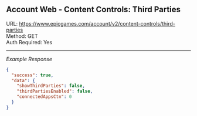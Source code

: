 ## Account Web - Content Controls: Third Parties

URL: https://www.epicgames.com/account/v2/content-controls/third-parties \
Method: GET \
Auth Required: Yes

---

_Example Response_

```json
{
  "success": true,
  "data": {
    "showThirdParties": false,
    "thirdPartiesEnabled": false,
    "connectedAppsCtn": 0
  }
}
```

